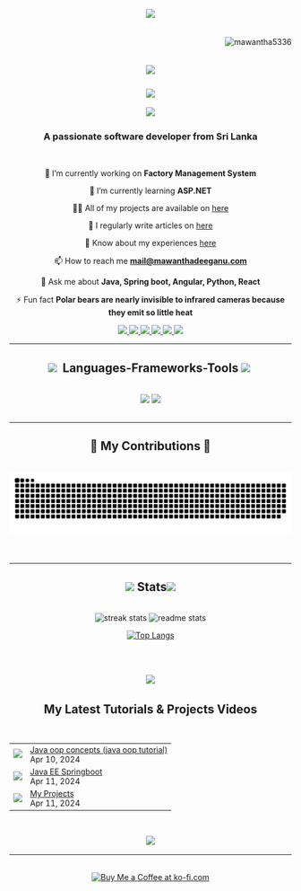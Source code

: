 <p align="center" ><img  src = "https://github.com/7oSkaaa/7oSkaaa/blob/main/Images/about_me.gif?raw=true" width = 100px></p>
<br>
<img align="right" src="https://komarev.com/ghpvc/?username=mawantha5336&label=Profile%20views&color=0e75b6&style=flat" alt="mawantha5336" " />

<h1 align="center">
    <img src="https://readme-typing-svg.herokuapp.com/?font=Righteous&size=35&center=true&vCenter=true&width=500&height=70&duration=4000&lines=Hi+There!+👋;+I'm+Mawantha+Deeganu!;+I'm+Software+Engineer!;+I'm+Full-stack+Developer!;+I'm+Tutor!;" />
</h1>

<p align="center" ><img src="https://user-images.githubusercontent.com/73097560/115834477-dbab4500-a447-11eb-908a-139a6edaec5c.gif"></p>
<p align="center" ><img src="https://github.com/TheDudeThatCode/TheDudeThatCode/blob/master/Assets/Earth.gif" width="24px"></p>

<h3 align="center">A passionate software developer from Sri Lanka</h3>


<br/>

<div align="center">
 
 🔭 I’m currently working on **Factory Management System**
 
 🌱 I’m currently learning **ASP.NET**

 👨‍💻 All of my projects are available on [here](https://www.mawanthadeeganu.com/#portfolio)

 📝 I regularly write articles on [here](https://www.mawanthadeeganu.com/#blog)

 📄 Know about my experiences [here](https://www.mawanthadeeganu.com/#resume)

 📫 How to reach me **mail@mawanthadeeganu.com**

💬 Ask me about **Java, Spring boot, Angular, Python, React**

⚡ Fun fact **Polar bears are nearly invisible to infrared cameras because they emit so little heat**

 </div>
 
<div align="center">
  
  <a href="https://fb.com/@mawanthadeeganu" target="_blank">
    <img src="https://img.shields.io/badge/Facebook-3399FF?style=for-the-badge&logo=facebook&logoColor=white" target="_blank" />
  </a>
  <a href="https://twitter.com/deeganu23666">
    <img src="https://img.shields.io/badge/Twitter-333333?style=for-the-badge&logo=twitter&logoColor=blue" />
  </a>
  <a href="https://www.youtube.com/c/@mdtech-pu3kh" target="_blank">
     <img src="https://img.shields.io/badge/Youtube-e7036b?style=for-the-badge&logo=youtube&logoColor=white" target="_blank" /> <!-- sqlite, safari, google-chrome are other good icon options -->
  </a>
  <a href="https://linkedin.com/in/mawantha-deeganu-505732229" target="_blank">
    <img src="https://img.shields.io/badge/LinkedIn-0077B5?style=for-the-badge&logo=linkedin&logoColor=white" target="_blank" />
  </a>
  <a href="https://www.mawanthadeeganu.com" target="_blank">
     <img src="https://img.shields.io/badge/Portfolio-FF5722?style=for-the-badge&logo=todoist&logoColor=white" target="_blank" /> <!-- sqlite, safari, google-chrome are other good icon options -->
  </a>
   <a href="https://instagram.com/@mawanthadeeganu" target="_blank">
     <img src="https://img.shields.io/badge/Instagram-92069e?style=for-the-badge&logo=instagram&logoColor=white" target="_blank" /> <!-- sqlite, safari, google-chrome are other good icon options -->
  </a>
</div>

 <hr/>
 
<h2 align="center"> <img src="https://media.giphy.com/media/ObNTw8Uzwy6KQ/giphy.gif" width="30px">&nbsp; Languages-Frameworks-Tools  <img src="https://media.giphy.com/media/ObNTw8Uzwy6KQ/giphy.gif" width="30px">&nbsp;</h2>
<br/>
<div align="center">
    <img src="https://skillicons.dev/icons?i=react,bootstrap,spring,html,css,vscode,github,figma,angular,git,flutter&theme=light" />
    <img src="https://skillicons.dev/icons?i=nodejs,python,javascript,dotnet,arduino,firebase,mongodb,c,cs,cpp,java,mysql" /><br>
</div>

<br/>
<hr/>

<div align="center">
  <h2>🐍 My Contributions 🐍</h2>
  <br>
  <img alt="snake eating my contributions" img src="https://github.com/DHANOLA/DHANOLA/raw/output/github-contribution-grid-snake.svg" alt="snake" />
  <br/><br/><br/>
</div>

<hr/>

<h2 align="center"><img src = "https://media2.giphy.com/media/QssGEmpkyEOhBCb7e1/giphy.gif?cid=ecf05e47a0n3gi1bfqntqmob8g9aid1oyj2wr3ds3mg700bl&rid=giphy.gif" width = 32px>  Stats<img src = "https://media2.giphy.com/media/QssGEmpkyEOhBCb7e1/giphy.gif?cid=ecf05e47a0n3gi1bfqntqmob8g9aid1oyj2wr3ds3mg700bl&rid=giphy.gif" width = 32px></h2>
<br>
<div align=center>
  <img width=390 src="https://github-readme-streak-stats-salesp07.vercel.app/?user=Mawantha5336&count_private=true&theme=react&border_radius=10" alt="streak stats"/>
  <img width=390 src="https://github-readme-stats-salesp07.vercel.app/api?username=Mawantha5336&count_private=true&show_icons=true&theme=react&rank_icon=github&border_radius=10" alt="readme stats" />
  <br/>
 

   [![Top Langs](https://github-readme-stats.vercel.app/api/top-langs/?username=Mawantha5336&theme=react)](https://github.com/Mawantha5336/github-readme-stats)
</div>

<br/><br/>

<p align="center" ><img src="https://user-images.githubusercontent.com/73097560/115834477-dbab4500-a447-11eb-908a-139a6edaec5c.gif"></p>
<h2 align="center">  My Latest Tutorials & Projects Videos</h2>
<br>
<div align=center>
<table>
  <tbody>
<!-- YOUTUBE:START --><tr><td><a href="https://youtube.com/playlist?list=PLU6m_Y0yk7jnmYUJuRCx5nl3F_hV-1rIs&si=kPWmDsM-Hi_mz4Fx"><img width="140px" src="http://drive.google.com/uc?export=view&id=1LzuEm56GfMb8DPXZ3A2GqevivMsnwqqY"></a></td>
<td><a href="https://youtube.com/playlist?list=PLU6m_Y0yk7jnmYUJuRCx5nl3F_hV-1rIs&si=kPWmDsM-Hi_mz4Fx">Java oop concepts (java oop tutorial)</a><br/>Apr 10, 2024</td></tr>
<tr><td><a href="https://youtube.com/playlist?list=PLU6m_Y0yk7jkVdsvVjIPPfFdw-_-KbTdw&si=SE0sJe1jBWLX3RpM"><img width="140px" src="http://drive.google.com/uc?export=view&id=1TZE6DKpvc1ethcVQ9kZ-G01Ovb6RjSGf"></a></td>
<td><a href="https://youtube.com/playlist?list=PLU6m_Y0yk7jkVdsvVjIPPfFdw-_-KbTdw&si=SE0sJe1jBWLX3RpM">Java EE Springboot</a><br/>Apr 11, 2024</td></tr>
<tr><td><a href="https://youtube.com/playlist?list=PLU6m_Y0yk7jljQ4m-kMMhfQf46mIiOfgy&si=4p3QYDsM4XhYcacR"><img width="140px" src="http://drive.google.com/uc?export=view&id=1Xm_LbgYPDLqgYO_gZ7rl1cfPqz7eHtA-"></a></td>
<td><a href="https://youtube.com/playlist?list=PLU6m_Y0yk7jljQ4m-kMMhfQf46mIiOfgy&si=4p3QYDsM4XhYcacR">My Projects</a><br/>Apr 11, 2024</td></tr>
<!-- YOUTUBE:END -->
</tbody>
  </table>
  <br/>
 

  [<img src="https://img.shields.io/badge/-Subscribe-red?style=for-the-badge&logo=youtube&logoColor=white"/>](https://www.youtube.com/channel/UCROzGnOwjSSFQZNTJ1viqbw?sub_confirmation=1)
</div>

<hr/>

<br/>

<div align="center">
<a href='https://ko-fi.com/V7V4RAK9C' target='_blank'><img height='64' style='border:0px;height:64px;' src='https://storage.ko-fi.com/cdn/kofi1.png?v=3' border='0' alt='Buy Me a Coffee at ko-fi.com' /></a>
</div>

<br/>
